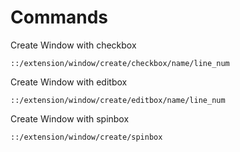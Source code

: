 # Commands

Create Window with checkbox
  
    ::/extension/window/create/checkbox/name/line_num
  
Create Window with editbox

    ::/extension/window/create/editbox/name/line_num

Create Window with spinbox

    ::/extension/window/create/spinbox
